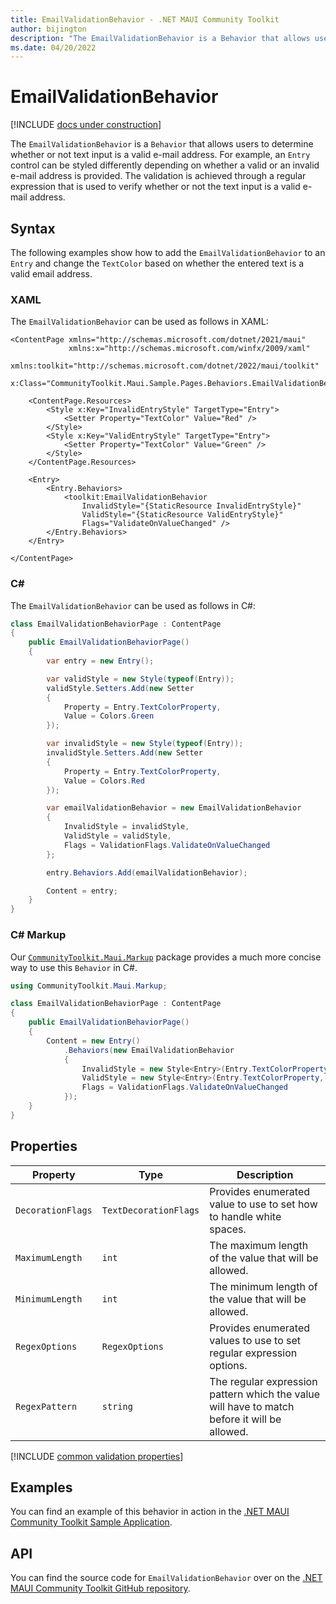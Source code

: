 ```yaml
---
title: EmailValidationBehavior - .NET MAUI Community Toolkit
author: bijington
description: "The EmailValidationBehavior is a Behavior that allows users to determine whether or not text input is a valid e-mail address."
ms.date: 04/20/2022
---
```


# EmailValidationBehavior

[!INCLUDE [docs under construction](../includes/preview-note.md)]

The `EmailValidationBehavior` is a `Behavior` that allows users to determine whether or not text input is a valid e-mail address. For example, an `Entry` control can be styled differently depending on whether a valid or an invalid e-mail address is provided. The validation is achieved through a regular expression that is used to verify whether or not the text input is a valid e-mail address.

## Syntax

The following examples show how to add the `EmailValidationBehavior` to an `Entry` and change the `TextColor` based on whether the entered text is a valid email address.

### XAML

The `EmailValidationBehavior` can be used as follows in XAML:

```xaml
<ContentPage xmlns="http://schemas.microsoft.com/dotnet/2021/maui"
             xmlns:x="http://schemas.microsoft.com/winfx/2009/xaml"
             xmlns:toolkit="http://schemas.microsoft.com/dotnet/2022/maui/toolkit"
             x:Class="CommunityToolkit.Maui.Sample.Pages.Behaviors.EmailValidationBehaviorPage">

    <ContentPage.Resources>
        <Style x:Key="InvalidEntryStyle" TargetType="Entry">
            <Setter Property="TextColor" Value="Red" />
        </Style>
        <Style x:Key="ValidEntryStyle" TargetType="Entry">
            <Setter Property="TextColor" Value="Green" />
        </Style>
    </ContentPage.Resources>

    <Entry>
        <Entry.Behaviors>
            <toolkit:EmailValidationBehavior 
                InvalidStyle="{StaticResource InvalidEntryStyle}"
                ValidStyle="{StaticResource ValidEntryStyle}"
                Flags="ValidateOnValueChanged" />
        </Entry.Behaviors>
    </Entry>

</ContentPage>
```

### C#

The `EmailValidationBehavior` can be used as follows in C#:

```csharp
class EmailValidationBehaviorPage : ContentPage
{
    public EmailValidationBehaviorPage()
    {
        var entry = new Entry();

        var validStyle = new Style(typeof(Entry));
        validStyle.Setters.Add(new Setter
        {
            Property = Entry.TextColorProperty,
            Value = Colors.Green
        });

        var invalidStyle = new Style(typeof(Entry));
        invalidStyle.Setters.Add(new Setter
        {
            Property = Entry.TextColorProperty,
            Value = Colors.Red
        });

        var emailValidationBehavior = new EmailValidationBehavior
        {
            InvalidStyle = invalidStyle,
            ValidStyle = validStyle,
            Flags = ValidationFlags.ValidateOnValueChanged
        };

        entry.Behaviors.Add(emailValidationBehavior);

        Content = entry;
    }
}
```

### C# Markup

Our [`CommunityToolkit.Maui.Markup`](../markup/markup.md) package provides a much more concise way to use this `Behavior` in C#.

```csharp
using CommunityToolkit.Maui.Markup;

class EmailValidationBehaviorPage : ContentPage
{
    public EmailValidationBehaviorPage()
    {
        Content = new Entry()
            .Behaviors(new EmailValidationBehavior
            {
                InvalidStyle = new Style<Entry>(Entry.TextColorProperty, Colors.Red),
                ValidStyle = new Style<Entry>(Entry.TextColorProperty, Colors.Green),
                Flags = ValidationFlags.ValidateOnValueChanged
            });
    }
}
```

## Properties

|Property  |Type  |Description  |
|---------|---------|---------|
| `DecorationFlags` | `TextDecorationFlags` | Provides enumerated value to use to set how to handle white spaces. |
| `MaximumLength` | `int` | The maximum length of the value that will be allowed. |
| `MinimumLength` | `int` | The minimum length of the value that will be allowed. |
| `RegexOptions` | `RegexOptions` | Provides enumerated values to use to set regular expression options. |
| `RegexPattern` | `string` | The regular expression pattern which the value will have to match before it will be allowed. |

[!INCLUDE [common validation properties](../includes/validation-behavior.md)]

## Examples

You can find an example of this behavior in action in the [.NET MAUI Community Toolkit Sample Application](https://github.com/CommunityToolkit/Maui/blob/main/samples/CommunityToolkit.Maui.Sample/Pages/Behaviors/EmailValidationBehaviorPage.xaml).

## API

You can find the source code for `EmailValidationBehavior` over on the [.NET MAUI Community Toolkit GitHub repository](https://github.com/CommunityToolkit/Maui/blob/main/src/CommunityToolkit.Maui/Behaviors/EmailValidationBehavior.cs).
